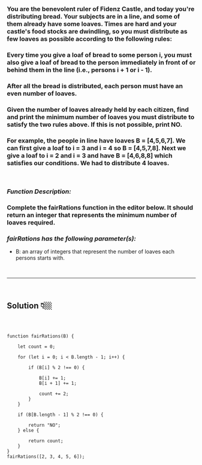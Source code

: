 ### You are the benevolent ruler of Fidenz Castle, and today you're distributing bread. Your subjects are in a line, and some of them already have some loaves. Times are hard and your castle's food stocks are dwindling, so you must distribute as few loaves as possible according to the following rules:

### Every time you give a loaf of bread to some person i, you must also give a loaf of bread to the person immediately in front of or behind them in the line (i.e., persons i + 1 or i - 1).

### After all the bread is distributed, each person must have an even number of loaves.

### Given the number of loaves already held by each citizen, find and print the minimum number of loaves you must distribute to satisfy the two rules above. If this is not possible, print NO.

### For example, the people in line have loaves B = [4,5,6,7]. We can first give a loaf to i = 3 and i = 4 so B = [4,5,7,8]. Next we give a loaf to i = 2 and i = 3 and have B = [4,6,8,8] which satisfies our conditions. We had to distribute 4 loaves.

<br>

### _Function Description:_

### Complete the fairRations function in the editor below. It should return an integer that represents the minimum number of loaves required.

### _fairRations has the following parameter(s):_

- B: an array of integers that represent the number of loaves each persons starts with.

<br>

---

 <br>

## Solution 👇🏼

 <br>

```

function fairRations(B) {

    let count = 0;

    for (let i = 0; i < B.length - 1; i++) {

        if (B[i] % 2 !== 0) {

            B[i] += 1;
            B[i + 1] += 1;

            count += 2;
        }
    }

    if (B[B.length - 1] % 2 !== 0) {

        return "NO";
    } else {

        return count;
    }
}
fairRations([2, 3, 4, 5, 6]);
```
